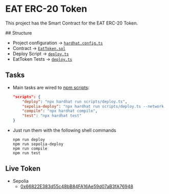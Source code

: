 # EAT ERC-20 Token

This project has the Smart Contract for the EAT ERC-20 Token.

## Structure

-   Project configuration -> [`hardhat.config.ts`](./hardhat.config.ts)
-   Contract -> [`EatToken.sol`](./contracts/EatToken.sol)
-   Deploy Script -> [`deploy.ts`](./scripts/deploy.ts)
-   EatToken Tests -> [`deploy.ts`](./test/EatToken.ts)

## Tasks

-   Main tasks are wired to [npm scripts](./package.json):

    ```JSON
    "scripts": {
        "deploy": "npx hardhat run scripts/deploy.ts",
        "sepolia-deploy": "npx hardhat run scripts/deploy.ts --network sepolia",
        "compile": "npx hardhat compile",
        "test": "npx hardhat test"
    }
    ```

-   Just run them with the following shell commands

    ```Shell
    npm run deploy
    npm run sepolia-deploy
    npm run compile
    npm run test
    ```

## Live Token

-   Sepolia
    -   [0x66822E383d55c48bB84FA16Ae59d07aB3fA76948](https://sepolia.etherscan.io/address/0x66822E383d55c48bB84FA16Ae59d07aB3fA76948#code)
